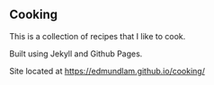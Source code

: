 ## Cooking

This is a collection of recipes that I like to cook.

Built using Jekyll and Github Pages.

Site located at https://edmundlam.github.io/cooking/
